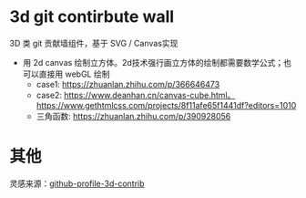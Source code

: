 # 3d git contirbute wall
3D 类 git 贡献墙组件，基于 SVG / Canvas实现

- 用 2d canvas 绘制立方体。2d技术强行画立方体的绘制都需要数学公式；也可以直接用 webGL 绘制
    - case1: https://zhuanlan.zhihu.com/p/366646473
    - case2: https://www.deanhan.cn/canvas-cube.html。https://www.gethtmlcss.com/projects/8f11afe65f1441df?editors=1010
    - 三角函数: https://zhuanlan.zhihu.com/p/390928056


# 其他
灵感来源：[github-profile-3d-contrib](https://github.com/yoshi389111/github-profile-3d-contrib)